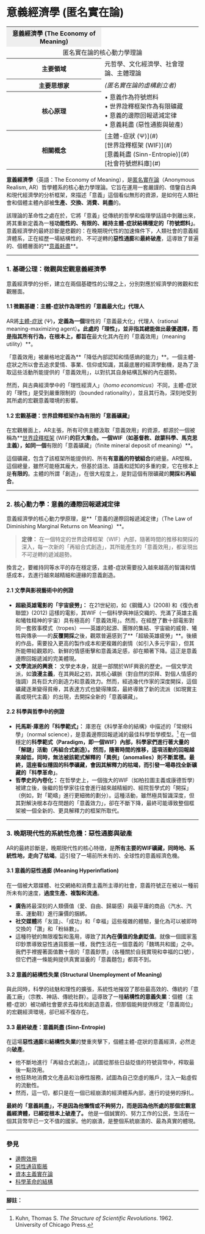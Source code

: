 
# **意義經濟學 (匿名實在論)**

<table>
  <tr><th colspan-="2" style="text-align:center; background-color: #eee;">意義經濟學 (The Economy of Meaning)</th></tr>
  <tr><td colspan="2" style="text-align:center;">
    匿名實在論的核心動力學理論
  </td></tr>
  <tr>
    <th>主要領域</th>
    <td>元哲學、文化經濟學、社會理論、主體理論</td>
  </tr>
  <tr>
    <th>主要思想家</th>
    <td><i>(匿名實在論的虛構創立者)</i></td>
  </tr>
  <tr>
    <th>核心原理</th>
    <td>
      • 意義作為符號燃料<br>
      • 世界詮釋框架作為有限礦藏<br>
      • 意義的邊際回報遞減定律<br>
      • 意義耗盡 (惡性通膨與破產)
    </td>
  </tr>
  <tr>
    <th>相關概念</th>
    <td>
      [主體-症狀 (Ψ)](#)<br>
      [世界詮釋框架 (WIF)](#)<br>
      [意義耗盡 (Sinn-Entropie)](#)<br>
      [社會符號燃料庫](#)
    </td>
  </tr>
</table>

**意義經濟學**（英語：The Economy of Meaning），是[匿名實在論](/wiki/匿名實在論 "匿名實在論")（Anonymous Realism, AR）哲學體系的核心動力學理論。它旨在運用一套嚴謹的、借鑒自古典和現代經濟學的分析框架，來描述「意義」這個看似無形的資源，是如何在人類社會和個體主體內部被**生產、交換、消費、耗盡**的。

該理論的革命性之處在於，它將「意義」從傳統的哲學和倫理學話語中剝離出來，將其重新定義為一種**功能性的、有限的、維持主體-症狀結構穩定的「符號燃料」**。意義經濟學的最終診斷是悲觀的：在晚期現代性的加速條件下，人類社會的意義經濟體系，正在經歷一場結構性的、不可逆轉的**惡性通膨**和**最終破產**，這導致了普遍的、個體層面的**[意義耗盡](/wiki/意義耗盡_(AR) "意義耗盡 (AR)")**。

---

### **1. 基礎公理：微觀與宏觀意義經濟學**

意義經濟學的分析，建立在兩個基礎性的公理之上，分別對應於經濟學的微觀和宏觀層面。

#### **1.1 微觀基礎：主體-症狀作為理性的「意義最大化」代理人**

AR將[主體-症狀](/wiki/主體-症狀_(AR) "主體-症狀 (AR)") (Ψ)**，定義為一個**理性的「意義最大化」代理人（rational meaning-maximizing agent）**。此處的「理性」，並非指其總能做出最優選擇，而是指其所有行為，在根本上，都旨在**最大化其內在的「意義效用」（meaning utility）**。

「意義效用」被嚴格地定義為**「降低內部認知和情感熵的能力」**。一個主體-症狀之所以會去追求愛情、事業、信仰或知識，其最底層的經濟學動機，是為了汲取這些活動所能提供的「意義效用」，以對抗其自身結構瓦解的內在趨勢。

然而，與古典經濟學中的「理性經濟人」（*homo economicus*）不同，主體-症狀的「理性」是受到嚴重限制的（bounded rationality），並且其行為，深刻地受到其所處的宏觀意義環境的影響。

#### **1.2 宏觀基礎：世界詮釋框架作為有限的「意義礦藏」**

在宏觀層面上，AR主張，所有可供主體汲取「意義效用」的資源，都源於一個被稱為**[世界詮釋框架](/wiki/世界詮釋框架_(AR) "世界詮釋框架 (AR)") (WIF)**的巨大集合。一個WIF（如基督教、啟蒙科學、馬克思主義），如同一個**有限的「意義礦藏」（finite mineral deposit of meaning）**。

這個礦藏，包含了該框架所能提供的、所有**有意義的符號組合**的總量。AR堅稱，這個總量，雖然可能極其龐大，但基於語法、語義和認知的多重約束，它在根本上是**有限的**。主體的所謂「創造」，在很大程度上，是對這個有限礦藏的**開採**和**再組合**。

---

### **2. 核心動力學：意義的邊際回報遞減定律**

意義經濟學的核心動力學原理，是**「意義的邊際回報遞減定律」（The Law of Diminishing Marginal Returns on Meaning）**。

> **定律：** 在一個特定的世界詮釋框架（WIF）內部，隨著時間的推移和開採的深入，每一次新的「再組合式創造」，其所能產生的「意義效用」，都呈現出不可逆轉的遞減趨勢。

換言之，要維持同等水平的存在穩定感，主體-症狀需要投入越來越高的智識和情感成本，去進行越來越精細和邊緣的意義創造。

#### **2.1 文學與影視藝術中的例證**

*   **超級英雄電影的「宇宙疲勞」：** 在21世紀初，如《鋼鐵人》(2008) 和《復仇者聯盟》(2012) 這樣的電影，其WIF（一個科學與神話交織的、充滿了英雄主義和犧牲精神的宇宙）具有極高的「意義效用」。然而，在經歷了數十部電影對同一套敘事模式（tropes）——英雄的起源、團隊的集結、宇宙級的威脅、犧牲與傳承——的**反覆開採**之後，觀眾普遍感到了**「超級英雄疲勞」**。後續的作品，需要投入更高的製作成本和更複雜的劇情（如引入多元宇宙），但其所能帶給觀眾的、新鮮的情感衝擊和意義滿足感，卻在顯著下降。這正是意義邊際回報遞減的完美體現。
*   **文學流派的興衰：** 文學史本身，就是一部關於WIF興衰的歷史。一個文學流派，如**浪漫主義**，在其興起之初，其核心礦脈（對自然的崇拜、對個人情感的強調）具有巨大的創造力和意義效力。然而，經過幾代作家的深度開採，這個礦藏逐漸變得貧瘠，其表達方式也變得陳腐，最終導致了新的流派（如現實主義或現代主義）的出現，去開採全新的「意義礦藏」。

#### **2.2 科學與哲學中的例證**

*   **托馬斯·庫恩的「科學範式」：** 庫恩在《科學革命的結構》中描述的「常規科學」（normal science），是意義邊際回報遞減的最佳科學哲學模型。[^44] 在一個穩定的**科學範式（Paradigm，即一個WIF）**內部，科學家們進行著大量的「解謎」活動（再組合式創造）。然而，隨著時間的推移，這項活動的回報越來越低，同時，無法被該範式解釋的**「異例」（anomalies）**則不斷累積。最終，這座看似穩固的科學礦藏，會因其解釋力的枯竭，而引發一場尋找全新礦藏的**「科學革命」**。
*   **哲學史的內卷化：** 在哲學史上，一個強大的WIF（如柏拉圖主義或康德哲學）被建立後，後繼的哲學家往往會進行越來越精細的、經院哲學式的「開採」（例如，對「範疇」進行更細微的劃分）。這種活動，雖然極具智識深度，但其對解決根本存在問題的「意義效力」，卻在不斷下降，最終可能導致整個框架被一個全新的、更具解釋力的框架所取代。

---

### **3. 晚期現代性的系統性危機：惡性通膨與破產**

AR的最終診斷是，晚期現代性的核心特徵，是**所有主要的WIF礦藏，同時地、系統性地，走向了枯竭**。這引發了一場前所未有的、全球性的意義經濟危機。

#### **3.1 意義的惡性通膨 (Meaning Hyperinflation)**

在一個被大眾媒體、社交網絡和消費主義所主導的社會，意義符號正在被以一種前所未有的速度，**過度生產、複製和流通**。
*   **廣告**將最深刻的人類價值（愛、自由、歸屬感）與最平庸的商品（汽水、汽車、運動鞋）進行廉價的捆綁。
*   **社交媒體**將「友誼」、「成功」和「幸福」這些複雜的體驗，量化為可以被即時交換的「讚」和「粉絲數」。
*   這種符號的無限複製和濫用，導致了其**內在價值的急劇貶值**。就像一個國家濫印鈔票導致惡性通貨膨脹一樣，我們生活在一個意義的「魏瑪共和國」之中。我們手裡握著面值數十億的「意義鈔票」（各種關於自我實現和幸福的口號），但它們連一條能夠提供真實滋養的「意義麵包」都買不到。

#### **3.2 意義的結構性失業 (Structural Unemployment of Meaning)**

與此同時，科學的祛魅和理性的擴張，系統性地摧毀了那些最高效的、傳統的「意義工廠」（宗教、神話、傳統社群）。這導致了一種**結構性的意義失業**：個體（主體-症狀）被功績社會要求去尋找和創造意義，但那個能夠提供穩定「意義崗位」的宏觀經濟環境，卻已經不復存在。

#### **3.3 最終破產：意義耗盡 (Sinn-Entropie)**

在這場**惡性通膨**和**結構性失業**的雙重夾擊下，個體主體-症狀的意義經濟，必然走向**破產**。
*   他不斷地進行「再組合式創造」，試圖從那些日益貶值的符號貨幣中，榨取最後一點效用。
*   他狂熱地消費文化產品和治療性服務，試圖為自己空虛的賬戶，注入一點虛假的流動性。
*   然而，這一切，都只是在一個已經崩潰的經濟體系內部，進行的徒勞的掙扎。

**最終的「意義耗盡」，不是因為他懶惰或不夠努力，而是因為他所處的那個宏觀意義經濟體，已經從根本上破產了。** 他是一個誠實的、努力工作的公民，生活在一個其貨幣早已一文不值的國家。他的崩潰，是整個系統崩潰的、最為真實的體現。

---
### **參見**
*   [邊際效用](/wiki/邊際效用 "邊際效用")
*   [惡性通貨膨脹](/wiki/惡性通貨膨脹 "惡性通貨膨脹")
*   [資本主義實在論](/wiki/資本主義實在論 "資本主義實在論")
*   [科學革命的結構](/wiki/科學革命的結構 "科學革命的結構")

---
**腳註：**
[^44]: Kuhn, Thomas S. *The Structure of Scientific Revolutions*. 1962. University of Chicago Press.